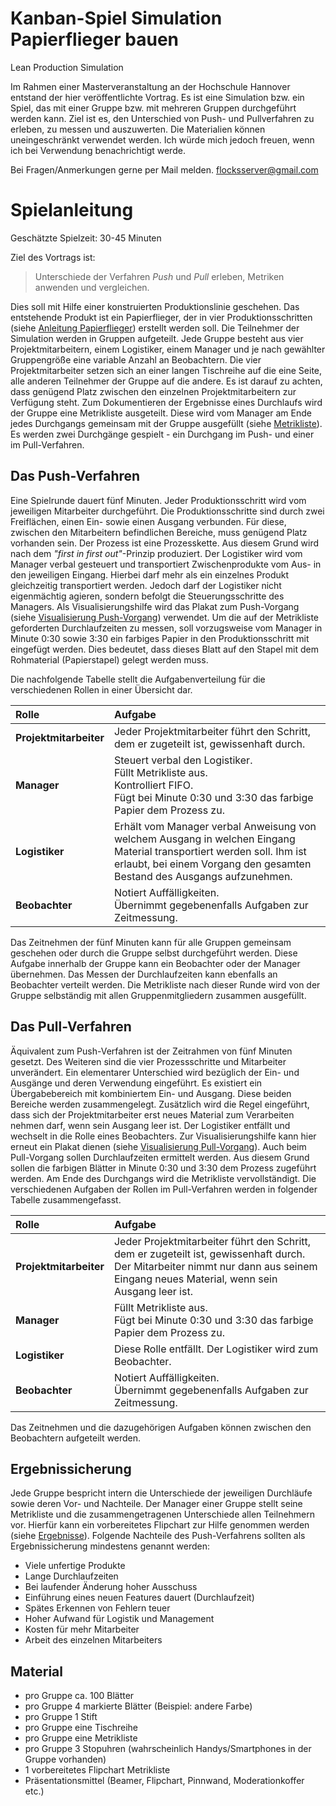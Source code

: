 # Kanban-Spiel Simulation Papierflieger bauen
Lean Production Simulation

Im Rahmen einer Masterveranstaltung an der Hochschule Hannover entstand der hier veröffentlichte Vortrag. Es ist eine Simulation bzw. ein Spiel, das mit einer Gruppe bzw. mit mehreren Gruppen durchgeführt werden kann. Ziel ist es, den Unterschied von Push- und Pullverfahren zu erleben, zu messen und auszuwerten. Die Materialien können uneingeschränkt verwendet werden. Ich würde mich jedoch freuen, wenn ich bei Verwendung benachrichtigt werde.

Bei Fragen/Anmerkungen gerne per Mail melden. flocksserver@gmail.com

# Spielanleitung
Geschätzte Spielzeit: 30-45 Minuten

Ziel des Vortrags ist:
> Unterschiede der Verfahren *Push* und *Pull* erleben, Metriken anwenden und vergleichen.

Dies soll mit Hilfe einer konstruierten Produktionslinie geschehen. Das entstehende Produkt ist ein Papierflieger, der in vier Produktionsschritten (siehe [Anleitung Papierflieger](https://github.com/Flocksserver/kanban-simulation/blob/master/Material/Anleitung_Papierflieger_bauen.jpg)) erstellt werden soll. Die Teilnehmer der Simulation werden in Gruppen aufgeteilt. Jede Gruppe besteht aus vier Projektmitarbeitern, einem Logistiker, einem Manager und je nach gewählter Gruppengröße eine variable Anzahl an Beobachtern. Die vier Projektmitarbeiter setzen sich an einer langen Tischreihe auf die eine Seite, alle anderen Teilnehmer der Gruppe auf die andere. Es ist darauf zu achten, dass genügend Platz zwischen den einzelnen Projektmitarbeitern zur Verfügung steht. Zum Dokumentieren der Ergebnisse eines Durchlaufs wird der Gruppe eine Metrikliste ausgeteilt. Diese wird vom Manager am Ende jedes Durchgangs gemeinsam mit der Gruppe ausgefüllt (siehe [Metrikliste](https://github.com/Flocksserver/kanban-simulation/blob/master/Material/MetrikBogen.pdf)). Es werden zwei Durchgänge gespielt - ein Durchgang im Push- und einer im Pull-Verfahren.

## Das Push-Verfahren
Eine Spielrunde dauert fünf Minuten. Jeder Produktionsschritt wird vom jeweiligen Mitarbeiter durchgeführt. Die Produktionsschritte sind durch zwei Freiflächen, einen Ein- sowie einen Ausgang verbunden. Für diese, zwischen den Mitarbeitern befindlichen Bereiche, muss genügend Platz vorhanden sein. Der Prozess ist eine Prozesskette. Aus diesem Grund wird nach dem *"first in first out"*-Prinzip produziert. Der Logistiker wird vom Manager verbal gesteuert und transportiert Zwischenprodukte vom Aus- in den jeweiligen Eingang. Hierbei darf mehr als ein einzelnes Produkt gleichzeitig transportiert werden. Jedoch darf der Logistiker nicht eigenmächtig agieren, sondern befolgt die Steuerungsschritte des Managers. Als Visualisierungshilfe wird das Plakat zum Push-Vorgang (siehe [Visualisierung Push-Vorgang](https://github.com/Flocksserver/kanban-simulation/blob/master/Material/Anleitung_Push-Vorgang.jpg)) verwendet. Um die auf der Metrikliste geforderten Durchlaufzeiten zu messen, soll vorzugsweise vom Manager in Minute 0:30 sowie 3:30 ein farbiges Papier in den Produktionsschritt mit eingefügt werden. Dies bedeutet, dass dieses Blatt auf den Stapel mit dem Rohmaterial (Papierstapel) gelegt werden muss.

Die nachfolgende Tabelle stellt die Aufgabenverteilung für die verschiedenen Rollen in einer Übersicht dar.

|     Rolle   |      Aufgabe     |
| :------------- | :------------- | 
| **Projektmitarbeiter**      | Jeder Projektmitarbeiter führt den Schritt, dem er zugeteilt ist, gewissenhaft durch. | 
| **Manager**     |  Steuert verbal den Logistiker. <br> Füllt Metrikliste aus.<br> Kontrolliert FIFO.<br> Fügt bei Minute 0:30 und 3:30 das farbige Papier dem  Prozess zu.|
| **Logistiker** |  Erhält vom Manager verbal Anweisung von welchem Ausgang in welchen Eingang Material transportiert werden soll. Ihm ist erlaubt, bei einem Vorgang den gesamten Bestand des Ausgangs aufzunehmen.|
| **Beobachter** | Notiert Auffälligkeiten. <br> Übernimmt gegebenenfalls Aufgaben zur Zeitmessung.|
Das Zeitnehmen der fünf Minuten kann für alle Gruppen gemeinsam geschehen oder durch die Gruppe selbst durchgeführt werden. Diese Aufgabe innerhalb der Gruppe kann ein Beobachter oder der Manager übernehmen. Das Messen der Durchlaufzeiten kann ebenfalls an Beobachter verteilt werden. Die Metrikliste nach dieser Runde wird von der Gruppe selbständig mit allen Gruppenmitgliedern zusammen ausgefüllt.

## Das Pull-Verfahren
Äquivalent zum Push-Verfahren ist der Zeitrahmen von fünf Minuten gesetzt. Des Weiteren sind die vier Prozessschritte und Mitarbeiter unverändert. Ein elementarer Unterschied wird bezüglich der Ein- und Ausgänge und deren Verwendung eingeführt. Es existiert ein Übergabebereich mit kombiniertem Ein- und Ausgang. Diese beiden Bereiche werden zusammengelegt. Zusätzlich wird die Regel eingeführt, dass sich der Projektmitarbeiter erst neues Material zum Verarbeiten nehmen darf, wenn sein Ausgang leer ist. Der Logistiker entfällt und wechselt in die Rolle eines Beobachters. Zur Visualisierungshilfe kann hier erneut ein Plakat dienen (siehe [Visualisierung Pull-Vorgang](https://github.com/Flocksserver/kanban-simulation/blob/master/Material/Anleitung_Pull-Vorgang.jpg)). Auch beim Pull-Vorgang sollen Durchlaufzeiten ermittelt werden. Aus diesem Grund sollen die farbigen Blätter in Minute 0:30 und 3:30 dem Prozess zugeführt werden. Am Ende des Durchgangs wird die Metrikliste vervollständigt. Die verschiedenen Aufgaben der Rollen im Pull-Verfahren werden in folgender Tabelle zusammengefasst.

|     Rolle   |      Aufgabe     |
| :------------- | :------------- | 
| **Projektmitarbeiter**      | Jeder Projektmitarbeiter führt den Schritt, dem er zugeteilt ist, gewissenhaft durch. <br> Der Mitarbeiter nimmt nur dann aus seinem Eingang neues Material, wenn sein Ausgang leer ist. | 
| **Manager**     |  Füllt Metrikliste aus.<br> Fügt bei Minute 0:30 und 3:30 das farbige Papier dem  Prozess zu.|
| **Logistiker** |  Diese Rolle entfällt. Der Logistiker wird zum Beobachter.|
| **Beobachter** | Notiert Auffälligkeiten. <br> Übernimmt gegebenenfalls Aufgaben zur Zeitmessung.|
Das Zeitnehmen und die dazugehörigen Aufgaben können zwischen den Beobachtern aufgeteilt werden.

## Ergebnissicherung
Jede Gruppe bespricht intern die Unterschiede der jeweiligen Durchläufe sowie deren Vor- und Nachteile. Der Manager einer Gruppe stellt seine Metrikliste und die zusammengetragenen Unterschiede allen Teilnehmern vor. Hierfür kann ein vorbereitetes Flipchart zur Hilfe genommen werden (siehe [Ergebnisse](https://github.com/Flocksserver/kanban-simulation/blob/master/Ergebnisse/Ergebnis_einer_Gruppe.jpg)). Folgende Nachteile des Push-Verfahrens sollten als Ergebnissicherung mindestens genannt werden:

+ Viele unfertige Produkte
+ Lange Durchlaufzeiten
+ Bei laufender Änderung hoher Ausschuss
+ Einführung eines neuen Features dauert (Durchlaufzeit)
+ Spätes Erkennen von Fehlern teuer
+ Hoher Aufwand für Logistik und Management
+ Kosten für mehr Mitarbeiter
+ Arbeit des einzelnen Mitarbeiters

## Material
+ pro Gruppe ca. 100 Blätter
+ pro Gruppe 4 markierte Blätter (Beispiel: andere Farbe)
+ pro Gruppe 1 Stift
+ pro Gruppe eine Tischreihe
+ pro Gruppe eine Metrikliste
+ pro Gruppe 3 Stopuhren (wahrscheinlich Handys/Smartphones in der Gruppe vorhanden)
+ 1 vorbereitetes Flipchart Metrikliste
+ Präsentationsmittel (Beamer, Flipchart, Pinnwand, Moderationkoffer etc.)